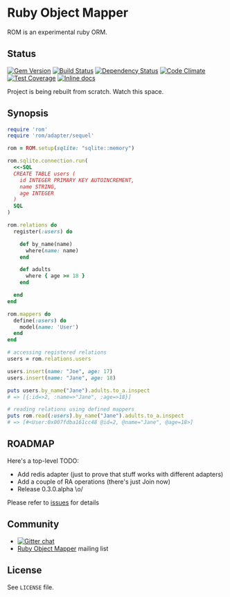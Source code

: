 # Ruby Object Mapper

ROM is an experimental ruby ORM.

## Status

[![Gem Version](https://badge.fury.io/rb/rom.svg)][gem]
[![Build Status](https://travis-ci.org/rom-rb/rom.svg?branch=master)][travis]
[![Dependency Status](https://gemnasium.com/rom-rb/rom.png)][gemnasium]
[![Code Climate](https://codeclimate.com/github/rom-rb/rom/badges/gpa.svg)][codeclimate]
[![Test Coverage](https://codeclimate.com/github/rom-rb/rom/badges/coverage.svg)][codeclimate]
[![Inline docs](http://inch-ci.org/github/rom-rb/rom.svg?branch=master)][inchpages]

[gem]: https://rubygems.org/gems/rom
[travis]: https://travis-ci.org/rom-rb/rom
[gemnasium]: https://gemnasium.com/rom-rb/rom
[codeclimate]: https://codeclimate.com/github/rom-rb/rom
[coveralls]: https://coveralls.io/r/rom-rb/rom
[inchpages]: http://inch-ci.org/github/rom-rb/rom/

Project is being rebuilt from scratch. Watch this space.

## Synopsis

``` ruby
require 'rom'
require 'rom/adapter/sequel'

rom = ROM.setup(sqlite: "sqlite::memory")

rom.sqlite.connection.run(
  <<-SQL
  CREATE TABLE users (
    id INTEGER PRIMARY KEY AUTOINCREMENT,
    name STRING,
    age INTEGER
  )
  SQL
)

rom.relations do
  register(:users) do

    def by_name(name)
      where(name: name)
    end

    def adults
      where { age >= 18 }
    end

  end
end

rom.mappers do
  define(:users) do
    model(name: 'User')
  end
end

# accessing registered relations
users = rom.relations.users

users.insert(name: "Joe", age: 17)
users.insert(name: "Jane", age: 18)

puts users.by_name("Jane").adults.to_a.inspect
# => [{:id=>2, :name=>"Jane", :age=>18}]

# reading relations using defined mappers
puts rom.read(:users).by_name("Jane").adults.to_a.inspect
# => [#<User:0x007fdba161cc48 @id=2, @name="Jane", @age=18>]
```

## ROADMAP

Here's a top-level TODO:

* Add redis adapter (just to prove that stuff works with different adapters)
* Add a couple of RA operations (there's just Join now)
* Release 0.3.0.alpha \o/

Please refer to [issues](https://github.com/rom-rb/rom/issues) for details

## Community

* [![Gitter chat](https://badges.gitter.im/rom-rb/chat.png)](https://gitter.im/rom-rb/chat)
* [Ruby Object Mapper](https://groups.google.com/forum/#!forum/rom-rb) mailing list

## License

See `LICENSE` file.
